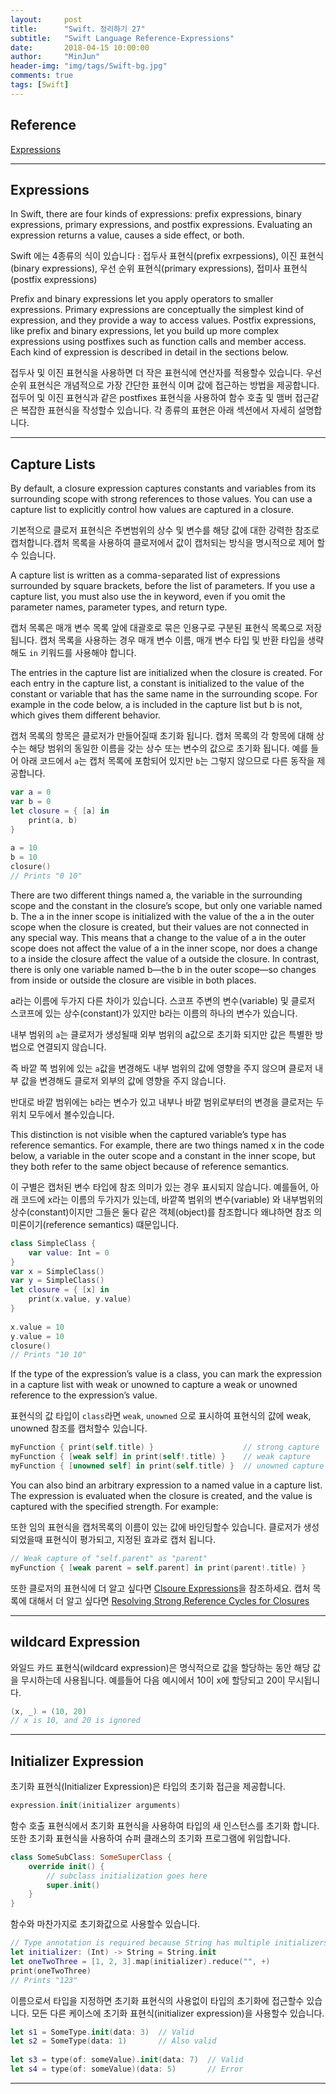 ```yaml
---
layout:     post
title:      "Swift. 정리하기 27"
subtitle:   "Swift Language Reference-Expressions"
date:       2018-04-15 10:00:00
author:     "MinJun"
header-img: "img/tags/Swift-bg.jpg"
comments: true 
tags: [Swift]
---
```


## Reference 


[Expressions](https://developer.apple.com/library/content/documentation/Swift/Conceptual/Swift_Programming_Language/Expressions.html#//apple_ref/doc/uid/TP40014097-CH32-ID383)<br>

---

## Expressions 

In Swift, there are four kinds of expressions: prefix expressions, binary expressions, primary expressions, and postfix expressions. Evaluating an expression returns a value, causes a side effect, or both.

Swift 에는 4종류의 식이 있습니다 : 접두사 표현식(prefix exrpessions), 이진 표현식(binary expressions), 우선 순위 표현식(primary expressions),  접미사 표현식(postfix expressions) 

Prefix and binary expressions let you apply operators to smaller expressions. Primary expressions are conceptually the simplest kind of expression, and they provide a way to access values. Postfix expressions, like prefix and binary expressions, let you build up more complex expressions using postfixes such as function calls and member access. Each kind of expression is described in detail in the sections below.

접두사 및 이진 표현식을 사용하면 더 작은 표현식에 연산자를 적용할수 있습니다. 우선순위 표현식은 개념적으로 가장 간단한 표현식 이며 값에 접근하는 방법을 제공합니다. 접두어 및 이진 표현식과 같은 postfixes 표현식을 사용하여 함수 호출 및 맴버 접근같은 복잡한 표현식을 작성할수 있습니다. 각 종류의 표현은 아래 섹션에서 자세히 설명합니다.


---

## Capture Lists

By default, a closure expression captures constants and variables from its surrounding scope with strong references to those values. You can use a capture list to explicitly control how values are captured in a closure.

기본적으로 클로저 표현식은 주변범위의 상수 및 변수를 해당 값에 대한 강력한 참조로 캡처합니다.캡처 목록을 사용하여 클로저에서 값이 캡처되는 방식을 명시적으로 제어 할수 있습니다.

A capture list is written as a comma-separated list of expressions surrounded by square brackets, before the list of parameters. If you use a capture list, you must also use the in keyword, even if you omit the parameter names, parameter types, and return type.

캡처 목록은 매개 변수 목록 앞에 대괄호로 묶은 인용구로 구분된 표현식 목록으로 저장됩니다. 캡처 목록을 사용하는 경우 매개 변수 이름, 매개 변수 타입 및 반환 타입을 생략해도 `in` 키워드를 사용해야 합니다. 



The entries in the capture list are initialized when the closure is created. For each entry in the capture list, a constant is initialized to the value of the constant or variable that has the same name in the surrounding scope. For example in the code below, a is included in the capture list but b is not, which gives them different behavior.

캡처 목록의 항목은 클로저가 만들어질때 초기화 됩니다. 캡처 목록의 각 항목에 대해 상수는 해당 범위의 동일한 이름을 갖는 상수 또는 변수의 값으로 초기화 됩니다. 예를 들어 아래 코드에서 `a`는 캡처 목록에 포함되어 있지만 `b`는 그렇지 않으므로 다른 동작을 제공합니다.

```swift
var a = 0
var b = 0
let closure = { [a] in
    print(a, b)
}
 
a = 10
b = 10
closure()
// Prints "0 10"
```

There are two different things named a, the variable in the surrounding scope and the constant in the closure’s scope, but only one variable named b. The a in the inner scope is initialized with the value of the a in the outer scope when the closure is created, but their values are not connected in any special way. This means that a change to the value of a in the outer scope does not affect the value of a in the inner scope, nor does a change to a inside the closure affect the value of a outside the closure. In contrast, there is only one variable named b—the b in the outer scope—so changes from inside or outside the closure are visible in both places.

a라는 이름에 두가지 다른 차이가 있습니다. 스코프 주변의 변수(variable) 및 클로저 스코프에 있는 상수(constant)가 있지만 b라는 이름의 하나의 변수가 있습니다.

내부 범위의 `a`는 클로저가 생성될때 외부 범위의 a값으로 초기화 되지만 값은 특별한 방법으로 연결되지 않습니다.

즉 바깥 쪽 범위에 있는 `a`값을 변경해도 내부 범위의 값에 영향을 주지 않으며 클로저 내부 값을 변경해도 클로저 외부의 값에 영향을 주지 않습니다.

반대로 바깥 범위에는 `b`라는 변수가 있고 내부나 바깥 범위로부터의 변경을 클로저는 두 위치 모두에서 볼수있습니다.


This distinction is not visible when the captured variable’s type has reference semantics. For example, there are two things named x in the code below, a variable in the outer scope and a constant in the inner scope, but they both refer to the same object because of reference semantics.

이 구별은 캡처된 변수 타입에 참조 의미가 있는 경우 표시되지 않습니다. 예를들어, 아래 코드에 x라는 이름의 두가지가 있는데, 바깥쪽 범위의 변수(variable) 와 내부범위의 상수(constant)이지만 그들은 둘다 같은 객체(object)를 참조합니다 왜냐하면 참조 의미론이기(reference semantics) 떄문입니다.

```swift
class SimpleClass {
    var value: Int = 0
}
var x = SimpleClass()
var y = SimpleClass()
let closure = { [x] in
    print(x.value, y.value)
}
 
x.value = 10
y.value = 10
closure()
// Prints "10 10"
```

If the type of the expression’s value is a class, you can mark the expression in a capture list with weak or unowned to capture a weak or unowned reference to the expression’s value.

표현식의 값 타입이 `class`라면 `weak`, `unowned` 으로 표시하여 표현식의 값에 weak, unowned 참조를 캡처할수 있습니다. 

```swift
myFunction { print(self.title) }                    // strong capture
myFunction { [weak self] in print(self!.title) }    // weak capture
myFunction { [unowned self] in print(self.title) }  // unowned capture
```

You can also bind an arbitrary expression to a named value in a capture list. The expression is evaluated when the closure is created, and the value is captured with the specified strength. For example:

또한 임의 표현식을 캡처목록의 이름이 있는 값에 바인딩할수 있습니다. 클로저가 생성되었을때 표현식이 평가되고, 지정된 효과로 캡처 됩니다. 


```swift
// Weak capture of "self.parent" as "parent"
myFunction { [weak parent = self.parent] in print(parent!.title) }
```

또한 클로저의 표현식에 더 알고 싶다면 [Clsoure Expressions](https://developer.apple.com/library/content/documentation/Swift/Conceptual/Swift_Programming_Language/Closures.html#//apple_ref/doc/uid/TP40014097-CH11-ID95)을 참조하세요. 캡처 목록에 대해서 더 알고 싶다면 [Resolving Strong Reference Cycles for Closures](https://developer.apple.com/library/content/documentation/Swift/Conceptual/Swift_Programming_Language/AutomaticReferenceCounting.html#//apple_ref/doc/uid/TP40014097-CH20-ID57)

---

## wildcard Expression 

와일드 카드 표현식(wildcard expression)은 명식적으로 값을 할당하는 동안 해당 값을 무시하는데 사용됩니다. 예를들어 다음 예시에서 10이 x에 할당되고 20이 무시됩니다.

```swift
(x, _) = (10, 20)
// x is 10, and 20 is ignored
```

---

## Initializer Expression

초기화 표현식(Initializer Expression)은 타입의 초기화 접근을 제공합니다. 

```swift
expression.init(initializer arguments)
```

함수 호출 표현식에서 초기화 표현식을 사용하여 타입의 새 인스턴스를 초기화 합니다. 또한 초기화 표현식을 사용하여 슈퍼 클래스의 초기화 프로그램에 위임합니다.

```swift
class SomeSubClass: SomeSuperClass {
    override init() {
        // subclass initialization goes here
        super.init()
    }
}
```

함수와 마찬가지로 초기화값으로 사용할수 있습니다.

```swift
// Type annotation is required because String has multiple initializers.
let initializer: (Int) -> String = String.init
let oneTwoThree = [1, 2, 3].map(initializer).reduce("", +)
print(oneTwoThree)
// Prints "123"
```

이름으로서 타입을 지정하면 초기화 표현식의 사용없이 타입의 초기화에 접근할수 있습니다. 모든 다른 케이스에 초기화 표현식(initializer expression)을 사용할수 있습니다.

```swift
let s1 = SomeType.init(data: 3)  // Valid
let s2 = SomeType(data: 1)       // Also valid
 
let s3 = type(of: someValue).init(data: 7)  // Valid
let s4 = type(of: someValue)(data: 5)       // Error
```

---










